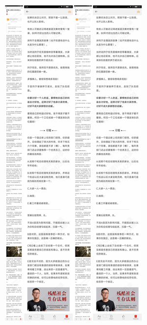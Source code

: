 ![](../../images/2017年04月/GX0506职场上的民主应该怎么用.jpg)
![](../../images/2017年04月/GX0506职场上的民主应该怎么用2.jpg)
![](../../images/2017年04月/GX0506职场上的民主应该怎么用.jpg)
![](../../images/2017年04月/GX0506职场上的民主应该怎么用2.jpg)
